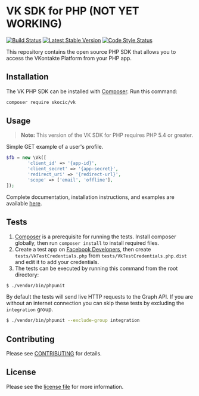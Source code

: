 # VK SDK for PHP (NOT YET WORKING)

[![Build Status](https://img.shields.io/travis/facebook/php-graph-sdk/5.4.svg)](https://travis-ci.org/sasakocic/vk)
[![Latest Stable Version](http://img.shields.io/badge/Latest%20Stable-5.4.4-blue.svg)](https://packagist.org/packages/sasakocic/vk)
[![Code Style Status](https://styleci.io/repos/83059149/shield)](https://styleci.io/repos/83059149)


This repository contains the open source PHP SDK that allows you to access the VKontakte Platform from your PHP app.


## Installation

The VK PHP SDK can be installed with [Composer](https://getcomposer.org/). Run this command:

```sh
composer require skocic/vk
```

## Usage

> **Note:** This version of the VK SDK for PHP requires PHP 5.4 or greater.

Simple GET example of a user's profile.

```php
$fb = new \Vk([
		'client_id' => '{app-id}',
		'client_secret' => '{app-secret}',
		'redirect_uri' => '{redirect-url}',
		'scope' => ['email', 'offline'],
]);
```

Complete documentation, installation instructions, and examples are available [here](docs/).


## Tests

1. [Composer](https://getcomposer.org/) is a prerequisite for running the tests. Install composer globally, then run `composer install` to install required files.
2. Create a test app on [Facebook Developers](https://developers.facebook.com), then create `tests/VkTestCredentials.php` from `tests/VkTestCredentials.php.dist` and edit it to add your credentials.
3. The tests can be executed by running this command from the root directory:

```bash
$ ./vendor/bin/phpunit
```

By default the tests will send live HTTP requests to the Graph API. If you are without an internet connection you can skip these tests by excluding the `integration` group.

```bash
$ ./vendor/bin/phpunit --exclude-group integration
```


## Contributing

Please see [CONTRIBUTING](CONTRIBUTING.md) for details.


## License

Please see the [license file](LICENSE) for more information.

